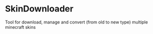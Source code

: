 # SkinDownloader
 Tool for download, manage and convert (from old to new type) multiple minecraft skins
